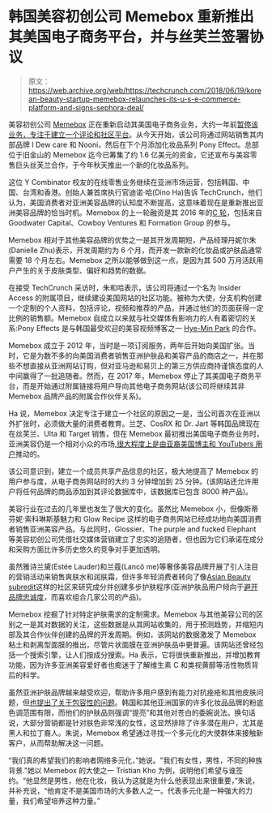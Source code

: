 # 韩国美容初创公司 Memebox 重新推出其美国电子商务平台，并与丝芙兰签署协议 

> 原文：<https://web.archive.org/web/https://techcrunch.com/2018/06/19/korean-beauty-startup-memebox-relaunches-its-u-s-e-commerce-platform-and-signs-sephora-deal/>

美容初创公司 [Memebox](https://web.archive.org/web/20221207181908/https://www.memebox.com/) 正在重新启动其美国电子商务业务，大约一年前[暂停该业务，专注于建立一个评论和社区平台](https://web.archive.org/web/20221207181908/https://www.racked.com/2017/5/1/15444928/memebox-korean-beauty-reviews)。从今天开始，该公司将通过网站销售其内部品牌 I Dew care 和 Nooni，然后在下个月添加化妆品系列 Pony Effect。总部位于旧金山的 Memebox 迄今已筹集了约 1.6 亿美元的资金，它还宣布与美容零售巨头丝芙兰合作，于今年秋天推出一个新的化妆品系列。

这位 Y Combinator 校友的在线零售业务继续在亚洲市场运营，包括韩国、中国、台湾和香港。创始人兼首席执行官迪诺·哈(Dino Ha)告诉 TechCrunch，他们认为，美国消费者对亚洲美容品牌的认知度不断提高，这意味着现在是重新推出亚洲美容品牌的恰当时机。Memebox 的上一轮融资是其 2016 年的[C 轮](https://web.archive.org/web/20221207181908/https://www.crunchbase.com/funding_round/memebox-series-c--eb3c0a22#section-investors)，包括来自 Goodwater Capital、Cowboy Ventures 和 Formation Group 的参与。

Memebox 相对于其他美容品牌的优势之一是其开发周期短，产品经理丹妮尔朱(Danielle Zhu)表示，开发周期约为 6 个月，而开发一款新的化妆品或护肤品通常需要 18 个月左右。Memebox 之所以能够做到这一点，是因为其 500 万月活跃用户产生的关于皮肤类型、偏好和趋势的数据。

在接受 TechCrunch 采访时，朱和哈表示，该公司将通过一个名为 Insider Access 的附属项目，继续建设美国网站的社区功能。被称为大使，分支机构创建一个定制的个人资料，包括评论，视频和推荐的产品，并通过他们的页面获得一定比例的销售额。Memebox 自成立以来就与社交媒体有影响力的人有着密切的关系:Pony Effects 是与韩国最受欢迎的美容视频博客之一 [Hye-Min Park](https://web.archive.org/web/20221207181908/https://www.instagram.com/ponysmakeup/?hl=en) 的合作。

Memebox 成立于 2012 年，当时是一项订阅服务，两年后开始向美国扩张。当时，它是为数不多的向美国消费者销售亚洲护肤品和美容产品的商店之一，并在那些不想直接从亚洲网站订购，但对亚马逊和易贝上的第三方供应商持谨慎态度的人中间赢得了一批追随者。然而，在 2017 年，Memebox 停止了其美国电子商务平台，而是开始通过附属链接将用户导向其他电子商务网站(该公司将继续其非 Memebox 品牌产品的附属合作伙伴关系)。

Ha 说，Memebox 决定专注于建立一个社区的原因之一是，当公司首次在亚洲以外扩张时，必须做大量的消费者教育。兰芝、CosRX 和 Dr. Jart 等韩国品牌现在在丝芙兰、Ulta 和 Target 销售，但在 Memebox 最初推出美国电子商务业务时，亚洲美容仍是一个相对小众的市场[,很大程度上是由亚裔美国博主和 YouTubers 用户](https://web.archive.org/web/20221207181908/https://techcrunch.com/2015/03/11/memebox/)推动的。

该公司意识到，建立一个成员共享产品信息的社区，极大地提高了 Memebox 的用户参与度，从电子商务网站时的大约 3 分钟增加到 25 分钟。(该网站还允许用户将任何品牌的商品添加到其评论数据库中，该数据库已包含 8000 种产品)。

美容行业在过去的几年里也发生了很大的变化。虽然比 Memebox 小，但像斯蒂芬妮·索科琳斯基魅力和 Glow Recipe 这样的电子商务网站已经成功地向美国消费者销售亚洲美容产品。与此同时，Glossier、The purple and fucked Elephant 等美容初创公司凭借社交媒体营销建立了忠实的追随者，但也因为它们承诺在成分和采购方面比许多历史悠久的竞争对手更加透明。

虽然雅诗兰黛(Estée Lauder)和兰蔻(Lancô me)等奢侈美容品牌开展了引人注目的营销活动来销售爽肤水和润肤霜，但许多年轻消费者转向了像[Asian Beauty subredit](https://web.archive.org/web/20221207181908/https://www.reddit.com/r/AsianBeauty/)这样的社区来研究成分并创建多步护肤程序(亚洲护肤品用户倾向于[避开品牌忠诚度](https://web.archive.org/web/20221207181908/https://www.racked.com/2017/8/3/16064782/k-beauty-korean-beauty-best-brands)，而喜欢组合几家公司的产品)。

Memebox 挖掘了针对特定护肤需求的定制需求。Memebox 与其他美容公司的区别之一是其对数据的关注，这些数据是从其网站收集的，用于预测趋势，并缩短内部及其合作伙伴创建的品牌的开发周期。例如，该网站的数据激发了 Memebox 粘土和剥离型面膜的推出，尽管片状面膜在亚洲护肤品中更普遍。该网站还曾经包括一个搜索引擎，让人们按成分搜索。Ha 表示，它将很快重新推出，并增加教育功能，因为许多亚洲美容爱好者也痴迷于了解维生素 C 和类视黄醇等活性物质背后的科学。

虽然亚洲护肤品牌越来越受欢迎，帮助许多用户感到有能力对抗痤疮和其他皮肤问题，但[也提出了关于包容性的问题](https://web.archive.org/web/20221207181908/https://www.racked.com/2016/3/14/11219616/korean-skincare-black-women)。韩国和其他亚洲国家的许多化妆品品牌的粉底色调范围有限，而他们的护肤品则强调“提亮”和其他对苍白的委婉说法。换句话说，大部分营销都是针对肤色非常浅的女性，这显然排除了许多潜在用户，尤其是黑人和拉丁裔人。朱说，Memebox 希望通过寻找一个多元化的大使群体来接触新客户，从而帮助解决这一问题。

“我们真的希望我们的影响者网络多元化，”她说。"我们有女性，男性，不同的种族背景."她以 Memebox 的大使之一 Tristian Kho 为例，说明他们希望与谁签约。“他显然是男性，他在化妆，我认为这就是为什么他表现出来很重要，”朱说，并补充说，“他肯定不是美国市场的大多数人之一。代表多元化是一种强大的力量，我们希望培养这种力量。”
